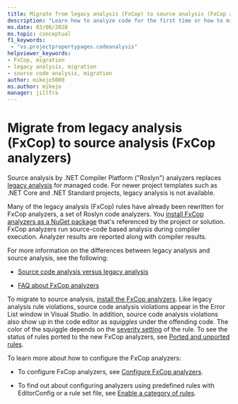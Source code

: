 ```yaml
---
title: Migrate from legacy analysis (FxCop) to source analysis (FxCop analyzers)
description: "Learn how to analyze code for the first time or how to migrate from binary analysis (FxCop) to the new way of analyzing managed code using source analysis (FxCop analyzers)."
ms.date: 03/06/2020
ms.topic: conceptual
f1_keywords:
 - "vs.projectpropertypages.codeanalysis"
helpviewer_keywords:
- FxCop, migration
- legacy analysis, migration
- source code analysis, migration
author: mikejo5000
ms.author: mikejo
manager: jillfra
---
```


# Migrate from legacy analysis (FxCop) to source analysis (FxCop analyzers)

Source analysis by .NET Compiler Platform ("Roslyn") analyzers replaces [legacy analysis](../code-quality/code-analysis-for-managed-code-overview.md) for managed code. For newer project templates such as .NET Core and .NET Standard projects, legacy analysis is not available.

Many of the legacy analysis (FxCop) rules have already been rewritten for FxCop analyzers, a set of Roslyn code analyzers. You [install FxCop analyzers as a NuGet package](install-fxcop-analyzers.md#nuget-package) that's referenced by the project or solution. FxCop analyzers run source-code based analysis during compiler execution. Analyzer results are reported along with compiler results.

For more information on the differences between legacy analysis and source analysis, see the following:

- [Source code analysis versus legacy analysis](../code-quality/roslyn-analyzers-overview.md#source-code-analysis-versus-legacy-analysis)

- [FAQ about FxCop analyzers](../code-quality/fxcop-analyzers-faq.md)

To migrate to source analysis, [install the FxCop analyzers](../code-quality/install-fxcop-analyzers.md). Like legacy analysis rule violations, source code analysis violations appear in the Error List window in Visual Studio. In addition, source code analysis violations also show up in the code editor as *squiggles* under the offending code. The color of the squiggle depends on the [severity setting](../code-quality/use-roslyn-analyzers.md#configure-severity-levels) of the rule. To see the status of rules ported to the new FxCop analyzers, see [Ported and unported rules](../code-quality/fxcop-rule-port-status.md).

To learn more about how to configure the FxCop analyzers:

- To configure FxCop analyzers, see [Configure FxCop analyzers](../code-quality/configure-fxcop-analyzers.md).

- To find out about configuring analyzers using predefined rules with EditorConfig or a rule set file, see [Enable a category of rules](../code-quality/analyzer-rule-sets.md).